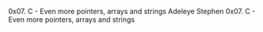 0x07. C - Even more pointers, arrays and strings
Adeleye Stephen
0x07. C - Even more pointers, arrays and strings
